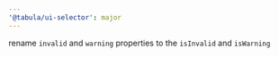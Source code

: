 ```yaml
---
'@tabula/ui-selector': major
---
```


rename `invalid` and `warning` properties to the `isInvalid` and `isWarning`
